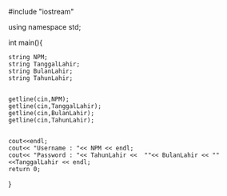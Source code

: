 #include "iostream"


using namespace std;


int main(){

	string NPM;
	string TanggalLahir;
	string BulanLahir;
	string TahunLahir;
	
	
	getline(cin,NPM);
	getline(cin,TanggalLahir);
	getline(cin,BulanLahir);
	getline(cin,TahunLahir);
	

	cout<<endl;
	cout<< "Username : "<< NPM << endl;
	cout<< "Password : "<< TahunLahir <<  ""<< BulanLahir << "" <<TanggalLahir << endl;
	return 0;
	
}
